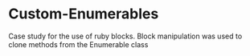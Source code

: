 # Custom-Enumerables
Case study for the use of ruby blocks. Block manipulation was used to clone methods from the Enumerable class
